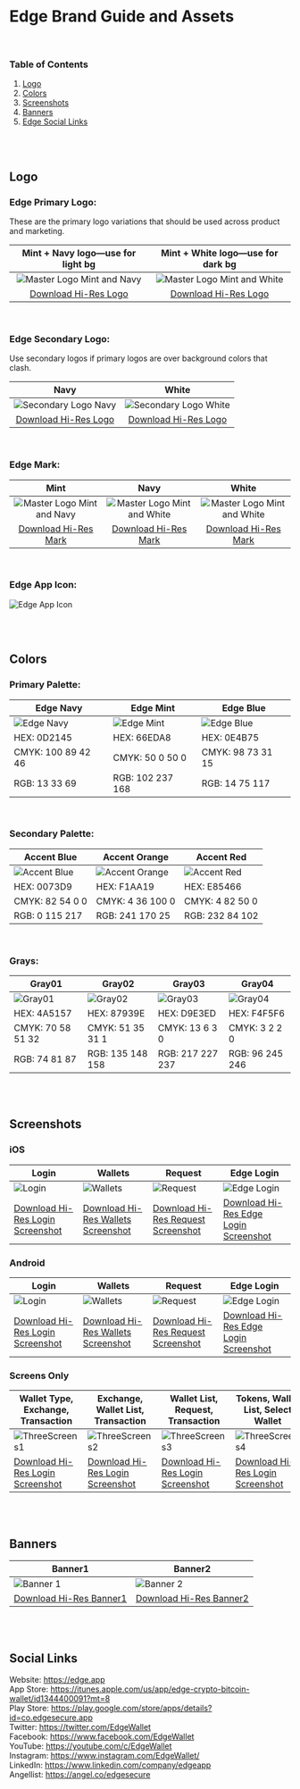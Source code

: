 # Edge Brand Guide and Assets

<br/>

### Table of Contents
1. [Logo](#logo)
2. [Colors](#colors)
3. [Screenshots](#screenshots)
4. [Banners](#banners)
5. [Edge Social Links](#edge-social-links)

<br/>
<br/>

## Logo

### Edge Primary Logo:
These are the primary logo variations that should be used across product and marketing. 

| Mint + Navy logo—use for light bg | Mint + White logo—use for dark bg |
| :-------------: |:-------------:|
| ![Master Logo Mint and Navy](https://github.com/Reipun/waffle-beans/blob/master/Logo-MintNavy.png) | ![Master Logo Mint and White](https://github.com/Reipun/waffle-beans/blob/master/Logo-MintWhite.png) |
| [Download Hi-Res Logo](https://github.com/Airbitz/edge-brand-guide/blob/master/Logo/Primary/Edge_Primary_Logo_MintNavy.png)| [Download Hi-Res Logo](https://github.com/Airbitz/edge-brand-guide/blob/master/Logo/Primary/Edge_Primary_Logo_MintWhite.png)|

<br/>

### Edge Secondary Logo:
Use secondary logos if primary logos are over background colors that clash. 

| Navy | White |
| :-------------: |:-------------:|
| ![Secondary Logo Navy](https://github.com/Reipun/waffle-beans/blob/master/Logo-Navy.png) | ![Secondary Logo White](https://github.com/Reipun/waffle-beans/blob/master/Logo-White.png) |
| [Download Hi-Res Logo](https://github.com/Airbitz/edge-brand-guide/blob/master/Logo/Secondary/Edge_Secondary_Logo_Navy.png)| [Download Hi-Res Logo](https://github.com/Airbitz/edge-brand-guide/blob/master/Logo/Secondary/Edge_Secondary_Logo_White.png)|

<br/>

### Edge Mark:

| Mint | Navy | White |
| :-------------: |:-------------:|:-------------:|
| ![Master Logo Mint and Navy](https://github.com/Reipun/waffle-beans/blob/master/Mark-Mint.png) | ![Master Logo Mint and White](https://github.com/Reipun/waffle-beans/blob/master/Mark-Navy.png) | ![Master Logo Mint and White](https://github.com/Reipun/waffle-beans/blob/master/Mark-White.png)
| [Download Hi-Res Mark](https://github.com/Airbitz/edge-brand-guide/blob/master/Logo/Mark/Edge-Final-Logo_Mark-Green.png)| [Download Hi-Res Mark](https://github.com/Airbitz/edge-brand-guide/blob/master/Logo/Mark/Edge-Final-Logo_Mark-Blue.png)| [Download Hi-Res Mark](https://github.com/Airbitz/edge-brand-guide/blob/master/Logo/Mark/Edge-Final-Logo_Mark-White.png)|

<br/>

### Edge App Icon:

![Edge App Icon](https://github.com/EdgeApp/edge-brand-guide/blob/master/Logo/App-Icon/Edge_app_icon.png)

<br/>
<br/>

## Colors

### Primary Palette:

| Edge Navy | Edge Mint | Edge Blue |
|-------------|-------------|-------------|
| ![Edge Navy](https://github.com/Airbitz/edge-brand-guide/blob/master/Colors/Edge_color_navy.png) | ![Edge Mint](https://github.com/Airbitz/edge-brand-guide/blob/master/Colors/Edge_color_mint.png) | ![Edge Blue](https://github.com/Airbitz/edge-brand-guide/blob/master/Colors/Edge_color_blue.png)| 
| HEX: 0D2145 | HEX: 66EDA8 | HEX: 0E4B75 |
| CMYK: 100 89 42 46 | CMYK: 50 0 50 0 | CMYK: 98 73 31 15 |
| RGB: 13 33 69 | RGB: 102 237 168 | RGB: 14 75 117 |

<br/>

### Secondary Palette:

| Accent Blue | Accent Orange | Accent Red |
|-------------|-------------|-------------|
| ![Accent Blue](https://github.com/Airbitz/edge-brand-guide/blob/master/Colors/Edge_color_accent_blue.png) | ![Accent Orange](https://github.com/Airbitz/edge-brand-guide/blob/master/Colors/Edge_color_accent_orange.png) | ![Accent Red](https://github.com/Airbitz/edge-brand-guide/blob/master/Colors/Edge_color_accent_red.png)| 
| HEX: 0073D9 | HEX: F1AA19 | HEX: E85466 |
| CMYK: 82 54 0 0 | CMYK: 4 36 100 0 | CMYK: 4 82 50 0 |
| RGB: 0 115 217 | RGB: 241 170 25 | RGB: 232 84 102 |

<br/>

### Grays:

| Gray01 | Gray02 | Gray03 | Gray04 |
|-------------|-------------|-------------|-------------|
| ![Gray01](https://github.com/Airbitz/edge-brand-guide/blob/master/Colors/Edge_color_gray01.png) | ![Gray02](https://github.com/Airbitz/edge-brand-guide/blob/master/Colors/Edge_color_gray02.png) | ![Gray03](https://github.com/Airbitz/edge-brand-guide/blob/master/Colors/Edge_color_gray03.png)| ![Gray04](https://github.com/Airbitz/edge-brand-guide/blob/master/Colors/Edge_color_gray04.png)|
| HEX: 4A5157 | HEX: 87939E | HEX: D9E3ED | HEX: F4F5F6 |
| CMYK: 70 58 51 32 | CMYK: 51 35 31 1 | CMYK: 13 6 3 0 | CMYK: 3 2 2 0 |
| RGB: 74 81 87 | RGB: 135 148 158 | RGB: 217 227 237 | RGB: 96 245 246 |

<br/>
<br/>

## Screenshots
### iOS

| Login | Wallets | Request | Edge Login |
|-------------|-------------|-------------|-------------|
| ![Login](https://github.com/EdgeApp/edge-brand-guide/blob/develop/Screenshots/Devices/iOS/2023_iPhone_Login.png) | ![Wallets](https://github.com/EdgeApp/edge-brand-guide/blob/master/Screenshots/Devices/iOS/2022_iPhone_Wallets.png) | ![Request](https://github.com/EdgeApp/edge-brand-guide/blob/master/Screenshots/Devices/iOS/2022_iPhone_Request.png)| ![Edge Login](https://github.com/EdgeApp/edge-brand-guide/blob/master/Screenshots/Devices/iOS/2022_iPhone_EdgeLogin.png)|
| [Download Hi-Res Login Screenshot](https://github.com/Airbitz/edge-brand-guide/blob/master/Screenshots/Edge_screenshot_login.png) | [Download Hi-Res Wallets Screenshot](https://github.com/Airbitz/edge-brand-guide/blob/master/Screenshots/Edge_screenshot_wallets.png) | [Download Hi-Res Request Screenshot](https://github.com/Airbitz/edge-brand-guide/blob/master/Screenshots/Edge_screenshot_request.png) | [Download Hi-Res Edge Login Screenshot](https://github.com/Airbitz/edge-brand-guide/blob/master/Screenshots/Edge_screenshot_edgelogin.png) |

### Android

| Login | Wallets | Request | Edge Login |
|-------------|-------------|-------------|-------------|
| ![Login](https://github.com/EdgeApp/edge-brand-guide/blob/master/Screenshots/Devices/Android/2022_Android_Login.png) | ![Wallets](https://github.com/EdgeApp/edge-brand-guide/blob/master/Screenshots/Devices/Android/2022_Android_Wallets.png) | ![Request](https://github.com/EdgeApp/edge-brand-guide/blob/master/Screenshots/Devices/Android/2022_Android_Request.png)| ![Edge Login](https://github.com/EdgeApp/edge-brand-guide/blob/master/Screenshots/Devices/Android/2022_Android_EdgeLogin.png)|
| [Download Hi-Res Login Screenshot](https://github.com/Airbitz/edge-brand-guide/blob/master/Screenshots/Devices/Android/Edge_screenshot_login_android.png) | [Download Hi-Res Wallets Screenshot](https://github.com/Airbitz/edge-brand-guide/blob/master/Screenshots/Devices/Android/Edge_screenshot_wallets_android.png) | [Download Hi-Res Request Screenshot](https://github.com/Airbitz/edge-brand-guide/blob/master/Screenshots/Devices/Android/Edge_screenshot_request_android.png) | [Download Hi-Res Edge Login Screenshot](https://github.com/Airbitz/edge-brand-guide/blob/master/Screenshots/Devices/Android/Edge_screenshot_edgelogin_android.png) |

### Screens Only

| Wallet Type, Exchange, Transaction | Exchange, Wallet List, Transaction | Wallet List, Request, Transaction | Tokens, Wallet List, Select Wallet |
|-------------|-------------|-------------|-------------|
| ![ThreeScreens1](https://github.com/EdgeApp/edge-brand-guide/blob/master/Screenshots/Edge_SetofScreens1.png) | ![ThreeScreens2](https://github.com/EdgeApp/edge-brand-guide/blob/master/Screenshots/Edge_SetofScreens2.png) | ![ThreeScreens3](https://github.com/EdgeApp/edge-brand-guide/blob/master/Screenshots/Edge_SetofScreens3.png) | ![ThreeScreens4](https://github.com/EdgeApp/edge-brand-guide/blob/master/Screenshots/Edge_SetofScreens4.png)
| [Download Hi-Res Login Screenshot](https://github.com/EdgeApp/edge-brand-guide/blob/master/Screenshots/Edge_SetofScreens1.png) | [Download Hi-Res Login Screenshot](https://github.com/EdgeApp/edge-brand-guide/blob/master/Screenshots/Edge_SetofScreens2.png) | [Download Hi-Res Login Screenshot](https://github.com/EdgeApp/edge-brand-guide/blob/master/Screenshots/Edge_SetofScreens3.png) | [Download Hi-Res Login Screenshot](https://github.com/EdgeApp/edge-brand-guide/blob/master/Screenshots/Edge_SetofScreens4.png)

<br/>
<br/>

## Banners

| Banner1 | Banner2 | 
|-------------|-------------|
| ![Banner 1](https://github.com/Airbitz/edge-brand-guide/blob/master/Banners/Edge_banner_bg.png) | ![Banner 2](https://github.com/Airbitz/edge-brand-guide/blob/master/Banners/Edge_banner_long.png) |
| [Download Hi-Res Banner1](https://github.com/Airbitz/edge-brand-guide/blob/master/Banners/Edge_banner_bg.png) | [Download Hi-Res Banner2](https://github.com/Airbitz/edge-brand-guide/blob/master/Banners/Edge_banner_long.png) | 

<br/>
<br/>

## Social Links
Website: https://edge.app<br/> 
App Store: https://itunes.apple.com/us/app/edge-crypto-bitcoin-wallet/id1344400091?mt=8<br/> 
Play Store: https://play.google.com/store/apps/details?id=co.edgesecure.app<br/> 
Twitter: https://twitter.com/EdgeWallet<br/>
Facebook: https://www.facebook.com/EdgeWallet<br/>
YouTube: https://youtube.com/c/EdgeWallet<br/>
Instagram: https://www.instagram.com/EdgeWallet/<br/>
LinkedIn: https://www.linkedin.com/company/edgeapp<br/>
Angellist: https://angel.co/edgesecure

